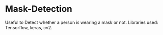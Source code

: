 # Mask-Detection
Useful to Detect whether a person is wearing a mask or not. Libraries used: Tensorflow, keras, cv2.
